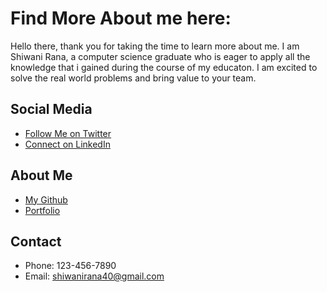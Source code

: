 # Find More About me here: 
Hello there, thank you for taking the time to learn more about me. I am Shiwani Rana, a computer science graduate who is eager to apply all the knowledge that i gained during the course of my educaton. I am excited to solve the real world problems and bring value to your team. 

## Social Media
  - [Follow Me on Twitter](https://twitter.com)
  - [Connect on LinkedIn](https://linkedin.com)
## About Me
  - [My Github](https://github.com)
  - [Portfolio](https://github.com)
## Contact
  - Phone: 123-456-7890
  - Email: shiwanirana40@gmail.com
  
